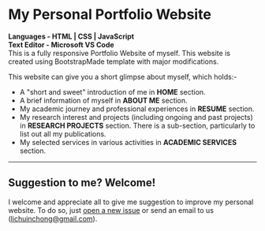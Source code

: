 # My Personal Portfolio Website

<b>Languages - HTML | CSS | JavaScript</b>
<br><b>Text Editor - Microsoft VS Code</b>
<br>
This is a fully responsive Portfolio Website of myself. This website is created using BootstrapMade template with major modifications. 

This website can give you a short glimpse about myself, which holds:-
* A "short and sweet" introduction of me in <b>HOME</b> section.
* A brief information of myself in <b>ABOUT ME</b> section.
* My academic journey and professional experiences in <b>RESUME</b> section.
* My research interest and projects (including ongoing and past projects) in <b>RESEARCH PROJECTS</b> section. There is a sub-section, particularly to list out all my publications. 
* My selected services in various activities in <b>ACADEMIC SERVICES</b> section.

---
## Suggestion to me? Welcome!
I welcome and appreciate all to give me suggestion to improve my personal website. To do so, just [open a new issue](https://github.com/ChongLC/chonglc.github.io/issues/new) or send an email to us (lichuinchong@gmail.com).

<!--
https://github.com/jiachenli94/jiachenli94.github.io
https://github.com/JackLeeJM/jackleejm.github.io
https://chriskhanhtran.github.io/minimal-portfolio/
https://ys1998.github.io/academic-portfolio/research/
-->
